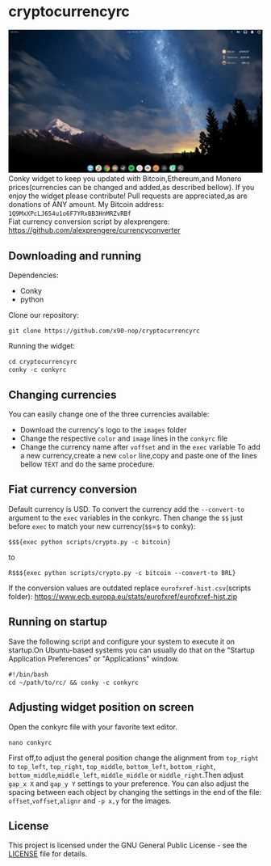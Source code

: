 # cryptocurrencyrc
![CryptocurrencyrcPreview](https://raw.githubusercontent.com/x90-nop/cryptocurrencyrc/master/images/a2.png)
 Conky widget to keep you updated with Bitcoin,Ethereum,and Monero prices(currencies can be changed and added,as described bellow). If you enjoy the widget please contribute! Pull requests are appreciated,as are donations of ANY amount. My Bitcoin address: `1Q9MxXPcLJ654u1o6F7YRxBB3HnMRZvRBf`  
 Fiat currency conversion script by alexprengere: https://github.com/alexprengere/currencyconverter
## Downloading and running
 Dependencies:
* Conky
* python

 Clone our repository:
```
git clone https://github.com/x90-nop/cryptocurrencyrc
```
 Running the widget:
```
cd cryptocurrencyrc
conky -c conkyrc
```

## Changing currencies
 You can easily change one of the three currencies available:
 * Download the currency's logo to the `images` folder
 * Change the respective `color` and `image` lines in the `conkyrc` file
 * Change the currency name after `voffset` and in the `exec` variable
 To add a new currency,create a new `color` line,copy and paste one of the lines bellow `TEXT` and do the same procedure.

## Fiat currency conversion
 Default currency is USD. To convert the currency add the `--convert-to` argument to the `exec` variables in the conkyrc. Then change the `$$` just before `exec` to match your new currency(`$$`=`$` to conky):
```
$$${exec python scripts/crypto.py -c bitcoin}
```
 to
```
R$$${exec python scripts/crypto.py -c bitcoin --convert-to BRL}
```
 If the conversion values are outdated replace `eurofxref-hist.csv`(scripts folder): https://www.ecb.europa.eu/stats/eurofxref/eurofxref-hist.zip
## Running on startup
 Save the following script and configure your system to execute it on startup.On Ubuntu-based systems you can usually do that on the "Startup Application Preferences" or "Applications" window.
```
#!/bin/bash
cd ~/path/to/rc/ && conky -c conkyrc
```
## Adjusting widget position on screen
 Open the conkyrc file with your favorite text editor.
```
nano conkyrc
```
 First off,to adjust the general position change the alignment from `top_right` to `top_left`, `top_right`, `top_middle`, `bottom_left`, `bottom_right`, `bottom_middle`,`middle_left`, `middle_middle` or `middle_right`.Then adjust `gap_x X` and `gap_y Y` settings to your preference.
 You can also adjust the spacing between each object by changing the settings in the end of the file: `offset`,`voffset`,`alignr` and `-p x,y` for the images.

## License
 This project is licensed under the GNU General Public License - see the [LICENSE](LICENSE) file for details.
